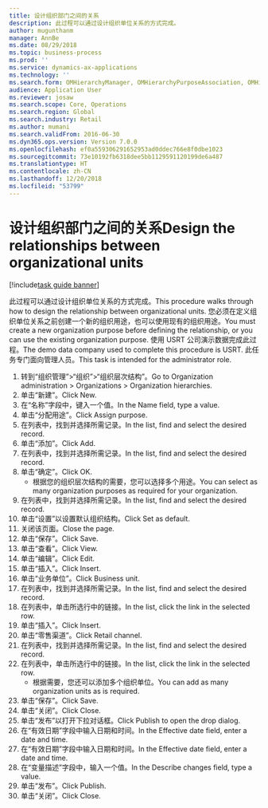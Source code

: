 ```yaml
---
title: 设计组织部门之间的关系
description: 此过程可以通过设计组织单位关系的方式完成。
author: mugunthanm
manager: AnnBe
ms.date: 08/29/2018
ms.topic: business-process
ms.prod: ''
ms.service: dynamics-ax-applications
ms.technology: ''
ms.search.form: OMHierarchyManager, OMHierarchyPurposeAssociation, OMHierarchySelection, HierarchyDesigner, OMNodeSelection,  HierarchyPublishAndCloseForm
audience: Application User
ms.reviewer: josaw
ms.search.scope: Core, Operations
ms.search.region: Global
ms.search.industry: Retail
ms.author: mumani
ms.search.validFrom: 2016-06-30
ms.dyn365.ops.version: Version 7.0.0
ms.openlocfilehash: ef0a559306291652953ad0ddec766e8f0dbe1023
ms.sourcegitcommit: 73e10192fb6318dee5bb1129591120199de6a487
ms.translationtype: HT
ms.contentlocale: zh-CN
ms.lasthandoff: 12/20/2018
ms.locfileid: "53799"
---
```

# <a name="design-the-relationships-between-organizational-units"></a><span data-ttu-id="41af1-103">设计组织部门之间的关系</span><span class="sxs-lookup"><span data-stu-id="41af1-103">Design the relationships between organizational units</span></span>

[!include[task guide banner](../includes/task-guide-banner.md)]

<span data-ttu-id="41af1-104">此过程可以通过设计组织单位关系的方式完成。</span><span class="sxs-lookup"><span data-stu-id="41af1-104">This procedure walks through how to design the relationship between organizational units.</span></span> <span data-ttu-id="41af1-105">您必须在定义组织单位关系之前创建一个新的组织用途，也可以使用现有的组织用途。</span><span class="sxs-lookup"><span data-stu-id="41af1-105">You must create a new organization purpose before defining the relationship, or you can use the existing organization purpose.</span></span> <span data-ttu-id="41af1-106">使用 USRT 公司演示数据完成此过程。</span><span class="sxs-lookup"><span data-stu-id="41af1-106">The demo data company used to complete this procedure is USRT.</span></span> <span data-ttu-id="41af1-107">此任务专门面向管理人员。</span><span class="sxs-lookup"><span data-stu-id="41af1-107">This task is intended for the administrator role.</span></span>

1. <span data-ttu-id="41af1-108">转到“组织管理”>“组织”>“组织层次结构”。</span><span class="sxs-lookup"><span data-stu-id="41af1-108">Go to Organization administration > Organizations > Organization hierarchies.</span></span>
2. <span data-ttu-id="41af1-109">单击“新建”。</span><span class="sxs-lookup"><span data-stu-id="41af1-109">Click New.</span></span>
3. <span data-ttu-id="41af1-110">在“名称”字段中，键入一个值。</span><span class="sxs-lookup"><span data-stu-id="41af1-110">In the Name field, type a value.</span></span>
4. <span data-ttu-id="41af1-111">单击“分配用途”。</span><span class="sxs-lookup"><span data-stu-id="41af1-111">Click Assign purpose.</span></span>
5. <span data-ttu-id="41af1-112">在列表中，找到并选择所需记录。</span><span class="sxs-lookup"><span data-stu-id="41af1-112">In the list, find and select the desired record.</span></span>
6. <span data-ttu-id="41af1-113">单击“添加”。</span><span class="sxs-lookup"><span data-stu-id="41af1-113">Click Add.</span></span>
7. <span data-ttu-id="41af1-114">在列表中，找到并选择所需记录。</span><span class="sxs-lookup"><span data-stu-id="41af1-114">In the list, find and select the desired record.</span></span>
8. <span data-ttu-id="41af1-115">单击“确定”。</span><span class="sxs-lookup"><span data-stu-id="41af1-115">Click OK.</span></span>
    * <span data-ttu-id="41af1-116">根据您的组织层次结构的需要，您可以选择多个用途。</span><span class="sxs-lookup"><span data-stu-id="41af1-116">You can select as many organization purposes as required for your organization.</span></span>  
9. <span data-ttu-id="41af1-117">在列表中，找到并选择所需记录。</span><span class="sxs-lookup"><span data-stu-id="41af1-117">In the list, find and select the desired record.</span></span>
10. <span data-ttu-id="41af1-118">单击“设置”以设置默认组织结构。</span><span class="sxs-lookup"><span data-stu-id="41af1-118">Click Set as default.</span></span>
11. <span data-ttu-id="41af1-119">关闭该页面。</span><span class="sxs-lookup"><span data-stu-id="41af1-119">Close the page.</span></span>
12. <span data-ttu-id="41af1-120">单击“保存”。</span><span class="sxs-lookup"><span data-stu-id="41af1-120">Click Save.</span></span>
13. <span data-ttu-id="41af1-121">单击“查看”。</span><span class="sxs-lookup"><span data-stu-id="41af1-121">Click View.</span></span>
14. <span data-ttu-id="41af1-122">单击“编辑”。</span><span class="sxs-lookup"><span data-stu-id="41af1-122">Click Edit.</span></span>
15. <span data-ttu-id="41af1-123">单击“插入”。</span><span class="sxs-lookup"><span data-stu-id="41af1-123">Click Insert.</span></span>
16. <span data-ttu-id="41af1-124">单击“业务单位”。</span><span class="sxs-lookup"><span data-stu-id="41af1-124">Click Business unit.</span></span>
17. <span data-ttu-id="41af1-125">在列表中，找到并选择所需记录。</span><span class="sxs-lookup"><span data-stu-id="41af1-125">In the list, find and select the desired record.</span></span>
18. <span data-ttu-id="41af1-126">在列表中，单击所选行中的链接。</span><span class="sxs-lookup"><span data-stu-id="41af1-126">In the list, click the link in the selected row.</span></span>
19. <span data-ttu-id="41af1-127">单击“插入”。</span><span class="sxs-lookup"><span data-stu-id="41af1-127">Click Insert.</span></span>
20. <span data-ttu-id="41af1-128">单击“零售渠道”。</span><span class="sxs-lookup"><span data-stu-id="41af1-128">Click Retail channel.</span></span>
21. <span data-ttu-id="41af1-129">在列表中，找到并选择所需记录。</span><span class="sxs-lookup"><span data-stu-id="41af1-129">In the list, find and select the desired record.</span></span>
22. <span data-ttu-id="41af1-130">在列表中，单击所选行中的链接。</span><span class="sxs-lookup"><span data-stu-id="41af1-130">In the list, click the link in the selected row.</span></span>
    * <span data-ttu-id="41af1-131">根据需要，您还可以添加多个组织单位。</span><span class="sxs-lookup"><span data-stu-id="41af1-131">You can add as many organization units as is required.</span></span>  
23. <span data-ttu-id="41af1-132">单击“保存”。</span><span class="sxs-lookup"><span data-stu-id="41af1-132">Click Save.</span></span>
24. <span data-ttu-id="41af1-133">单击“关闭”。</span><span class="sxs-lookup"><span data-stu-id="41af1-133">Click Close.</span></span>
25. <span data-ttu-id="41af1-134">单击“发布”以打开下拉对话框。</span><span class="sxs-lookup"><span data-stu-id="41af1-134">Click Publish to open the drop dialog.</span></span>
26. <span data-ttu-id="41af1-135">在“有效日期”字段中输入日期和时间。</span><span class="sxs-lookup"><span data-stu-id="41af1-135">In the Effective date field, enter a date and time.</span></span>
27. <span data-ttu-id="41af1-136">在“有效日期”字段中输入日期和时间。</span><span class="sxs-lookup"><span data-stu-id="41af1-136">In the Effective date field, enter a date and time.</span></span>
28. <span data-ttu-id="41af1-137">在“变量描述”字段中，输入一个值。</span><span class="sxs-lookup"><span data-stu-id="41af1-137">In the Describe changes field, type a value.</span></span>
29. <span data-ttu-id="41af1-138">单击“发布”。</span><span class="sxs-lookup"><span data-stu-id="41af1-138">Click Publish.</span></span>
30. <span data-ttu-id="41af1-139">单击“关闭”。</span><span class="sxs-lookup"><span data-stu-id="41af1-139">Click Close.</span></span>

